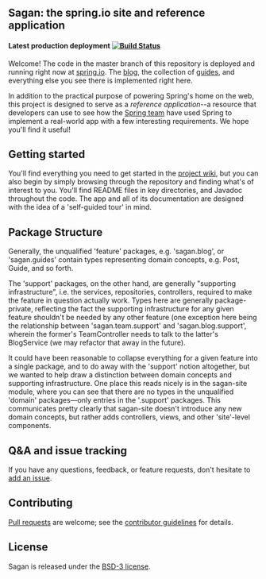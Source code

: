 ## Sagan: the spring.io site and reference application

#### Latest production deployment [![Build Status](https://travis-ci.org/spring-io/sagan.svg?branch=master)](https://travis-ci.org/spring-io/sagan)

Welcome! The code in the master branch of this repository is deployed and running right now at [spring.io](http://spring.io). The [blog][], the collection of [guides][], and everything else you see there is implemented right here.

In addition to the practical purpose of powering Spring's home on the web, this project is designed to serve as a *reference application*--a resource that developers can use to see how the [Spring team][] have used Spring to implement a real-world app with a few interesting requirements. We hope you'll find it useful!

## Getting started

You'll find everything you need to get started in the [project wiki][], but you can also begin by simply browsing through the repository and finding what's of interest to you. You'll find README files in key directories, and Javadoc throughout the code. The app and all of its documentation are designed with the idea of a 'self-guided tour' in mind.

## Package Structure

Generally, the unqualified 'feature' packages, e.g. 'sagan.blog', or 'sagan.guides' contain types representing domain concepts, e.g. Post, Guide, and so forth.

The 'support' packages, on the other hand, are generally "supporting infrastructure", i.e. the services, repositories, controllers, required to make the feature in question actually work. Types here are generally package-private, reflecting the fact the supporting infrastructure for any given feature shouldn't be needed by any other feature (one exception here being the relationship between 'sagan.team.support' and 'sagan.blog.support', wherein the former's TeamController needs to talk to the latter's BlogService (we may refactor that away in the future).

It could have been reasonable to collapse everything for a given feature into a single package, and to do away with the 'support' notion altogether, but we wanted to help draw a distinction between domain concepts and supporting infrastructure. One place this reads nicely is in the sagan-site module, where you can see that there are no types in the unqualified 'domain' packages—only entries in the '.support' packages. This communicates pretty clearly that sagan-site doesn't introduce any new domain concepts, but rather adds controllers, views, and other 'site'-level components.

## Q&A and issue tracking

If you have any questions, feedback, or feature requests, don't hesitate to [add an issue][].

## Contributing

[Pull requests](http://help.github.com/send-pull-requests) are welcome; see the [contributor guidelines](CONTRIBUTING.md) for details.

## License

Sagan is released under the [BSD-3 license](LICENSE.md).


[blog]: http://spring.io/blog
[guides]: http://spring.io/guides
[Spring team]: http://spring.io/team
[project wiki]: https://github.com/spring-io/sagan/wiki
[add an issue]: https://github.com/spring-io/sagan/issues
